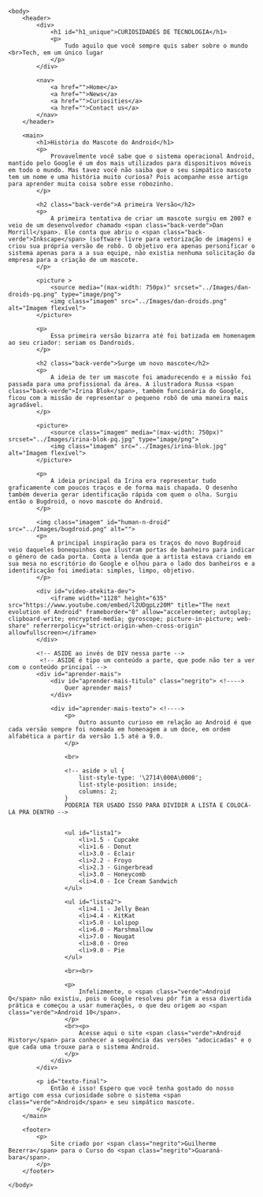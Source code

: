 <!DOCTYPE html>
<html lang="en">
    <head>
        <meta charset="UTF-8">
        <meta name="viewport" content="width=device-width, initial-scale=1.0">
        <link rel="stylesheet" href="styles.css">
        <link rel="shortcut icon" href="../Images/favicon.ico">
        <title>Challenge 10</title>
    </head>

    <body>
        <header>
            <div>
                <h1 id="h1_unique">CURIOSIDADES DE TECNOLOGIA</h1>
                <p>
                    Tudo aquilo que você sempre quis saber sobre o mundo <br>Tech, em um único lugar
                </p>
            </div>
            
            <nav>
                <a href="">Home</a>
                <a href="">News</a>
                <a href="">Curiosities</a>
                <a href="">Contact us</a>
            </nav>
        </header>
        
        <main>
            <h1>História do Mascote do Android</h1>
            <p>
                Provavelmente você sabe que o sistema operacional Android, mantido pelo Google é um dos mais utilizados para dispositivos móveis em todo o mundo. Mas tavez você não saiba que o seu simpático mascote tem um nome e uma história muito curiosa? Pois acompanhe esse artigo para aprender muita coisa sobre esse robozinho.
            </p>

            <h2 class="back-verde">A primeira Versão</h2>
            <p>
                A primeira tentativa de criar um mascote surgiu em 2007 e veio de um desenvolvedor chamado <span class="back-verde">Dan Morrill</span>. Ele conta que abriu o <span class="back-verde">Inkscape</span> (software livre para vetorização de imagens) e criou sua própria versão de robô. O objetivo era apenas personificar o sistema apenas para a a sua equipe, não existia nenhuma solicitação da empresa para a criação de um mascote.
            </p>

            <picture >
                <source media="(max-width: 750px)" srcset="../Images/dan-droids-pq.png" type="image/png">
                <img class="imagem" src="../Images/dan-droids.png" alt="Imagem flexível">
            </picture>

            <p>
                Essa primeira versão bizarra até foi batizada em homenagem ao seu criador: seriam os Dandroids.
            </p>

            <h2 class="back-verde">Surge um novo mascote</h2>
            <p>
                A ideia de ter um mascote foi amadurecendo e a missão foi passada para uma profissional da área. A ilustradora Russa <span class="back-verde">Irina Blok</span>, também funcionária do Google, ficou com a missão de representar o pequeno robô de uma maneira mais agradável.
            </p>

            <picture>
                <source class="imagem" media="(max-width: 750px)" srcset="../Images/irina-blok-pq.jpg" type="image/png">
                <img class="imagem" src="../Images/irina-blok.jpg" alt="Imagem flexível">
            </picture>

            <p>
                A ideia principal da Irina era representar tudo graficamente com poucos traços e de forma mais chapada. O desenho também deveria gerar identificação rápida com quem o olha. Surgiu então o Bugdroid, o novo mascote do Android.
            </p>

            <img class="imagem" id="human-n-droid" src="../Images/bugdroid.png" alt="">
            <p>
                A principal inspiração para os traços do novo Bugdroid veio daqueles bonequinhos que ilustram portas de banheiro para indicar o gênero de cada porta. Conta a lenda que a artista estava criando em sua mesa no escritório do Google e olhou para o lado dos banheiros e a identificação foi imediata: simples, limpo, objetivo.
            </p>

            <div id="video-atekita-dev">
                <iframe width="1128" height="635" src="https://www.youtube.com/embed/l2UDgpLz20M" title="The next evolution of Android" frameborder="0" allow="accelerometer; autoplay; clipboard-write; encrypted-media; gyroscope; picture-in-picture; web-share" referrerpolicy="strict-origin-when-cross-origin" allowfullscreen></iframe>
            </div>
            
            <!-- ASIDE ao invés de DIV nessa parte -->
             <!-- ASIDE é tipo um conteúdo a parte, que pode não ter a ver com o conteúdo principal -->
            <div id="aprender-mais">
                <div id="aprender-mais-titulo" class="negrito"> <!---->
                    Quer aprender mais?
                </div>

                <div id="aprender-mais-texto"> <!---->
                    <p> 
                        Outro assunto curioso em relação ao Android é que cada versão sempre foi nomeada em homenagem a um doce, em ordem alfabética a partir da versão 1.5 até a 9.0.
                    </p>

                    <br>

                    <!-- aside > ul {
                        list-style-type: '\2714\000A\0000';
                        list-style-position: inside;
                        columns: 2;
                    }  
                    PODERIA TER USADO ISSO PARA DIVIDIR A LISTA E COLOCÁ-LA PRA DENTRO -->


                    <ul id="lista1">
                        <li>1.5 - Cupcake
                        <li>1.6 - Donut
                        <li>3.0 - Eclair
                        <li>2.2 - Froyo
                        <li>2.3 - Gingerbread
                        <li>3.0 - Honeycomb
                        <li>4.0 - Ice Cream Sandwich
                    </ul>

                    <ul id="lista2">
                        <li>4.1 - Jelly Bean
                        <li>4.4 - KitKat
                        <li>5.0 - Lolipop
                        <li>6.0 - Marshmallow
                        <li>7.0 - Nougat
                        <li>8.0 - Oreo
                        <li>9.0 - Pie
                    </ul>

                    <br><br>

                    <p>
                        Infelizmente, o <span class="verde">Android Q</span> não existiu, pois o Google resolveu pôr fim a essa divertida prática e começou a usar numerações, o que deu origem ao <span class="verde">Android 10</span>.
                    </p>
                    <br><p>
                        Acesse aqui o site <span class="verde">Android History</span> para conhecer a sequência das versões "adocicadas" e o que cada uma trouxe para o sistema Android.
                    </p>
                </div>
            </div>

            <p id="texto-final">
                Então é isso! Espero que você tenha gostado do nosso artigo com essa curiosidade sobre o sistema <span class="verde">Android</span> e seu simpático mascote.
            </p>
        </main>

        <footer>
            <p>
                Site criado por <span class="negrito">Guilherme Bezerra</span> para o Curso do <span class="negrito">Guaraná-bara</span>.
            </p>
        </footer>

    </body>
</html>
